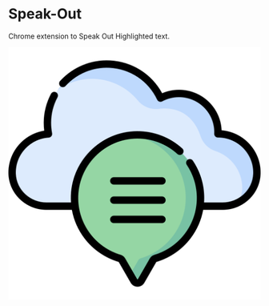 # Speak-Out
Chrome extension to Speak Out Highlighted text.

<div style="justify-content: center; align-items:center">
  <img src="icon.png"/>
 </div>
